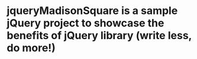 # jqueryMadisonSquare is a sample jQuery project to showcase the benefits of jQuery library (write less, do more!)
